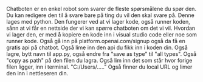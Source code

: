 Chatboten er en enkel robot som svarer de fleste spørsmålene du spør den. Du kan redigere den til å svare bare på ting du vil den skal svare på. Denne lages med python. 
Den fungerer ved at vi lager kode, også runner koden, sånn at vi får en nettside der vi kan spørre chatboten om det vi vil. 
Hvordan vi lager den, er med å kopiere en kode inn i visual studio code eller noe som runner kode. Også gå inn på platform.openai.com/signup også da få en gratis api på chatbot. Også lime inn den api du fikk inn i koden din. Også lagre, bytt navn til app.py, også endre fra "save as type" til "all types". Også "copy as path" på den filen du lagra. Også lim inn det som står hvor forige filen ligger, inn i terminal. "C:/Users/....."
Også finner du local URL og limer den inn i nettleseren din. 
